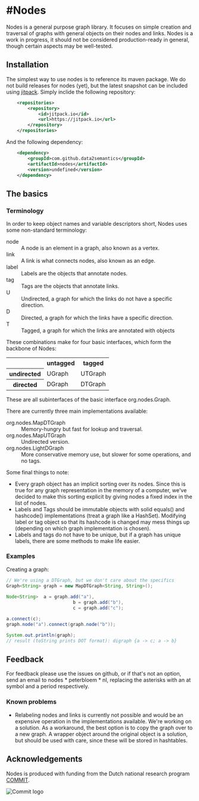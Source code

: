 #Nodes
=====

Nodes is a general purpose graph library. It focuses on simple creation and traversal of graphs with general objects on their nodes and links. Nodes is a work in progress, it should not be considered production-ready in general, though certain aspects may be well-tested.

## Installation

The simplest way to use nodes is to reference its maven package. We do not build releases for nodes (yet), but the latest snapshot can be included using [jitpack](https://jitpack.io). Simply inclide the following repository:

```xml
	<repositories>
		<repository>
		    <id>jitpack.io</id>
		    <url>https://jitpack.io</url>
		</repository>
	</repositories>
```

And the following dependency:

```xml
	<dependency>
	    <groupId>com.github.data2semantics</groupId>
	    <artifactId>nodes</artifactId>
	    <version>undefined</version>
	</dependency>
```

## The basics

### Terminology
In order to keep object names and variable descriptors short, Nodes uses some non-standard terminology:

<dl>
  <dt>node</dt><dd>A node is an element in a graph, also known as a vertex.</dd>
  <dt>link</dt><dd>A link is what connects nodes, also known as an edge.</dd>
  <dt>label</dt><dd>Labels are the objects that annotate nodes.</dd>
  <dt>tag</dt><dd>Tags are the objects that annotate links.</dd>
  <dt>U</dt><dd>Undirected, a graph for which the links do not have a specific direction.</dd>
  <dt>D</dt><dd>Directed, a graph for which the links have a specific direction.</dd>
  <dt>T</dt><dd>Tagged, a graph for which the links are annotated with objects</dd>
</dl>

These combinations make for four basic interfaces, which form the backbone of Nodes:

<table>
<tr>
  <th></th><th>untagged</th><th>tagged</th>
</tr>
<tr>
  <th>undirected</th><td>UGraph<L></td><td>UTGraph<L, T></td>
</tr>
<tr>
  <th>directed</th><td>DGraph<L></td><td>DTGraph<L, T></td>
</tr>
</table>

These are all subinterfaces of the basic interface org.nodes.Graph<L>.

There are currently three main implementations available:

<dl>
  <dt>org.nodes.MapDTGraph<L, T></dt><dd>Memory-hungry but fast for lookup and traversal.</dd>
  <dt>org.nodes.MapUTGraph<L, T></dt><dd>Undirected version.</dd>
  <dt>org.nodes.LightDGraph<L></dt><dd>More conservative memory use, but slower for some operations, and no tags.</dd>
</dl>

Some final things to note:
* Every graph object has an implicit sorting over its nodes. Since this is true for any graph representation in the memory of a computer, we've decided to make this sorting explicit by giving nodes a fixed index in the list of nodes.
* Labels and Tags should be immutable objects with solid equals() and hashcode() implementations (treat a graph like a HashSet). Modifying label or tag object so that its hashcode is changed may mess things up (depending on which graph implementation is chosen).
* Labels and tags do not have to be unique, but if a graph has unique labels, there are some methods to make life easier.

### Examples

Creating a graph:
```java
// We're using a DTGraph, but we don't care about the specifics
Graph<String> graph = new MapDTGraph<String, String>();
		
Node<String>  a = graph.add("a"),
                         b = graph.add("b"),
                         c = graph.add("c");

a.connect(c);
graph.node("a").connect(graph.node("b"));

System.out.println(graph);
// result (toString prints DOT format): digraph {a -> c; a -> b}
```
## Feedback

For feedback please use the issues on github, or if that's not an option, send an email to nodes * peterbloem * nl, replacing the asterisks with an at symbol and a period respectively.

### Known problems

* Relabeling nodes and links is currently not possible and would be an expensive operation in the implementations available. We're working on a solution. As a workaround, the best option is to copy the graph over to a new graph. A wrapper object around the original object is a solution, but should be used with care, since these will be stored in hashtables.

## Acknowledgements

Nodes is produced with funding from the Dutch national research program [COMMIT](http://commit-nl.nl/).

![Commit logo](http://www.delaat.net/logos/raw/logo-COMMIT.jpg)
